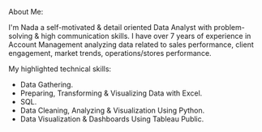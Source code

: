 About Me:

I'm Nada a self-motivated & detail oriented Data Analyst with problem-solving & high communication skills. 
I have over 7 years of experience in Account Management analyzing data related to sales performance, client engagement, market trends, operations/stores performance.

My highlighted technical skills: 

- Data Gathering.
- Preparing, Transforming & Visualizing Data with Excel.
- SQL.
- Data Cleaning, Analyzing & Visualization Using Python.
- Data Visualization & Dashboards Using Tableau Public.

